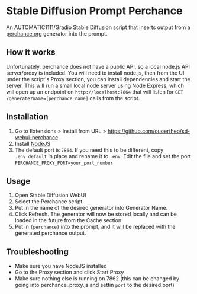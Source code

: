 # Stable Diffusion Prompt Perchance
An AUTOMATIC1111/Gradio Stable Diffusion script that inserts output from a [perchance.org](https://perchance.org) generator into the prompt.

## How it works
Unfortunately, perchance does not have a public API, so a local node.js API server/proxy is included. You will need to install node.js, then from the UI under the script's Proxy section, you can install dependencies and start the server. This will run a small local node server using Node Express, which will open up an endpoint on `http://localhost:7864` that will listen for `GET /generate?name=[perchance_name]` calls from the script. 

## Installation
1. Go to Extensions > Install from URL > https://github.com/ouoertheo/sd-webui-perchance
2. Install [NodeJS](https://nodejs.org/en/download/package-manager/current)
3. The default port is `7864`. If you need this to be different, copy `.env.default` in place and rename it to `.env`. Edit the file and set the port `PERCHANCE_PROXY_PORT=your_port_number`

## Usage
1. Open Stable Diffusion WebUI
2. Select the Perchance script
3. Put in the name of the desired generator into Generator Name.
4. Click Refresh. The generator will now be stored locally and can be loaded in the future from the Cache section.
5. Put in `{perchance}` into the prompt, and it will be replaced with the generated perchance output.

## Troubleshooting
* Make sure you have NodeJS installed
* Go to the Proxy section and click Start Proxy
* Make sure nothing else is running on 7862 (this can be changed by going into perchance_proxy.js and settin `port` to the desired port)